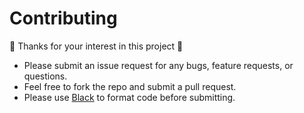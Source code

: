 # Contributing

:tada: Thanks for your interest in this project :tada:

* Please submit an issue request for any bugs, feature requests, or questions.
* Feel free to fork the repo and submit a pull request.
* Please use [Black](https://github.com/ambv/black) to format code before submitting.
